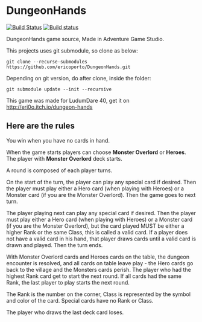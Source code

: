 # DungeonHands
[![Build Status](https://dev.azure.com/ericoporto/dungeonhands/_apis/build/status/ericoporto.DungeonHands?branchName=master)](https://dev.azure.com/ericoporto/dungeonhands/_build/latest?definitionId=3&branchName=master) [![Build status](https://ci.appveyor.com/api/projects/status/t4k6scc08hsqn750?svg=true)](https://ci.appveyor.com/project/ericoporto/dungeonhands)

DungeonHands game source, Made in Adventure Game Studio.

This projects uses git submodule, so clone as below:

    git clone --recurse-submodules https://github.com/ericoporto/DungeonHands.git

Depending on git version, do after clone, inside the folder:

    git submodule update --init --recursive

This game was made for LudumDare 40, get it on http://eri0o.itch.io/dungeon-hands

## Here are the rules

You win when you have no cards in hand.

When the game starts players can choose **Monster Overlord** or **Heroes**. The player with **Monster Overlord** deck starts.

A round is composed of each player turns.

On the start of the turn, the player can play any special card if desired. Then the player must play either a Hero card (when playing with Heroes) or a Monster card (if you are the Monster Overlord). Then the game goes to next turn.

The player playing next can play any special card if desired. Then the player must play either a Hero card (when playing with Heroes) or a Monster card (if you are the Monster Overlord), but the card played MUST be either a higher Rank or the same Class, this is called a valid card. If a player does not have a valid card in his hand, that player draws cards until a valid card is drawn and played. Then the turn ends.

With Monster Overlord cards and Heroes cards on the table, the dungeon encounter is resolved, and all cards on table leave play - the Hero cards go back to the village and the Monsters cards perish. The player who had the highest Rank card get to start the next round. If all cards had the same Rank, the last player to play starts the next round.

The Rank is the number on the corner, Class is represented by the symbol and color of the card. Special cards have no Rank or Class.

The player who draws the last deck card loses.
